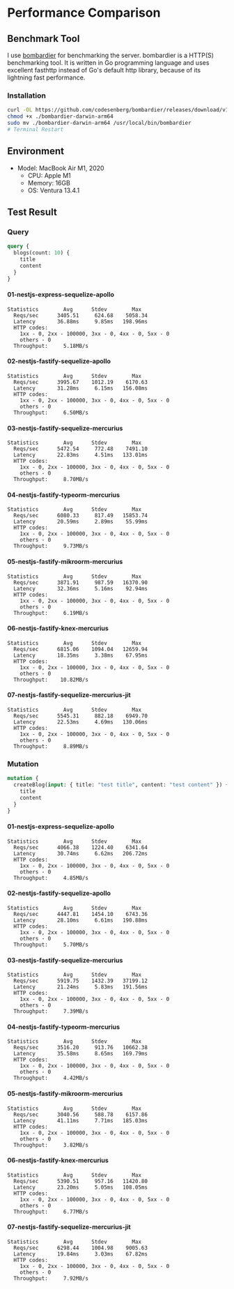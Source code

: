 # Performance Comparison

## Benchmark Tool

I use [bombardier](https://github.com/codesenberg/bombardier) for benchmarking the server. bombardier is a HTTP(S) benchmarking tool. It is written in Go programming language and uses excellent fasthttp instead of Go's default http library, because of its lightning fast performance.

### Installation

```sh
curl -OL https://github.com/codesenberg/bombardier/releases/download/v1.2.6/bombardier-darwin-arm64
chmod +x ./bombardier-darwin-arm64
sudo mv ./bombardier-darwin-arm64 /usr/local/bin/bombardier
# Terminal Restart
```

## Environment

- Model: MacBook Air M1, 2020
  - CPU: Apple M1
  - Memory: 16GB
  - OS: Ventura 13.4.1

## Test Result

### Query

```graphql
query {
  blogs(count: 10) {
    title
    content
  }
}
```

#### 01-nestjs-express-sequelize-apollo

```
Statistics        Avg      Stdev        Max
  Reqs/sec      3405.51     624.68    5058.34
  Latency       36.88ms     9.85ms   198.96ms
  HTTP codes:
    1xx - 0, 2xx - 100000, 3xx - 0, 4xx - 0, 5xx - 0
    others - 0
  Throughput:     5.18MB/s
```

#### 02-nestjs-fastify-sequelize-apollo

```
Statistics        Avg      Stdev        Max
  Reqs/sec      3995.67    1012.19    6170.63
  Latency       31.28ms     6.15ms   156.08ms
  HTTP codes:
    1xx - 0, 2xx - 100000, 3xx - 0, 4xx - 0, 5xx - 0
    others - 0
  Throughput:     6.50MB/s
```

#### 03-nestjs-fastify-sequelize-mercurius

```
Statistics        Avg      Stdev        Max
  Reqs/sec      5472.54     772.48    7491.10
  Latency       22.83ms     4.51ms   133.01ms
  HTTP codes:
    1xx - 0, 2xx - 100000, 3xx - 0, 4xx - 0, 5xx - 0
    others - 0
  Throughput:     8.70MB/s
```

#### 04-nestjs-fastify-typeorm-mercurius

```
Statistics        Avg      Stdev        Max
  Reqs/sec      6080.33     817.49   15853.74
  Latency       20.59ms     2.89ms    55.99ms
  HTTP codes:
    1xx - 0, 2xx - 100000, 3xx - 0, 4xx - 0, 5xx - 0
    others - 0
  Throughput:     9.73MB/s
```

#### 05-nestjs-fastify-mikroorm-mercurius

```
Statistics        Avg      Stdev        Max
  Reqs/sec      3871.91     987.59   16370.90
  Latency       32.36ms     5.16ms    92.94ms
  HTTP codes:
    1xx - 0, 2xx - 100000, 3xx - 0, 4xx - 0, 5xx - 0
    others - 0
  Throughput:     6.19MB/s
```

#### 06-nestjs-fastify-knex-mercurius

```
Statistics        Avg      Stdev        Max
  Reqs/sec      6815.06    1094.04   12659.94
  Latency       18.35ms     3.38ms    67.95ms
  HTTP codes:
    1xx - 0, 2xx - 100000, 3xx - 0, 4xx - 0, 5xx - 0
    others - 0
  Throughput:    10.82MB/s
```

#### 07-nestjs-fastify-sequelize-mercurius-jit

```
Statistics        Avg      Stdev        Max
  Reqs/sec      5545.31     882.18    6949.70
  Latency       22.53ms     4.69ms   130.06ms
  HTTP codes:
    1xx - 0, 2xx - 100000, 3xx - 0, 4xx - 0, 5xx - 0
    others - 0
  Throughput:     8.89MB/s
```

### Mutation

```graphql
mutation {
  createBlog(input: { title: "test title", content: "test content" }) {
    title
    content
  }
}
```

#### 01-nestjs-express-sequelize-apollo

```
Statistics        Avg      Stdev        Max
  Reqs/sec      4066.38    1224.40    6341.64
  Latency       30.74ms     6.62ms   206.72ms
  HTTP codes:
    1xx - 0, 2xx - 100000, 3xx - 0, 4xx - 0, 5xx - 0
    others - 0
  Throughput:     4.85MB/s
```

#### 02-nestjs-fastify-sequelize-apollo

```
Statistics        Avg      Stdev        Max
  Reqs/sec      4447.81    1454.10    6743.36
  Latency       28.10ms     6.61ms   190.88ms
  HTTP codes:
    1xx - 0, 2xx - 100000, 3xx - 0, 4xx - 0, 5xx - 0
    others - 0
  Throughput:     5.70MB/s
```

#### 03-nestjs-fastify-sequelize-mercurius

```
Statistics        Avg      Stdev        Max
  Reqs/sec      5919.75    1432.39   37199.12
  Latency       21.24ms     5.83ms   191.56ms
  HTTP codes:
    1xx - 0, 2xx - 100000, 3xx - 0, 4xx - 0, 5xx - 0
    others - 0
  Throughput:     7.39MB/s
```

#### 04-nestjs-fastify-typeorm-mercurius

```
Statistics        Avg      Stdev        Max
  Reqs/sec      3516.20     913.76   10662.38
  Latency       35.58ms     8.65ms   169.79ms
  HTTP codes:
    1xx - 0, 2xx - 100000, 3xx - 0, 4xx - 0, 5xx - 0
    others - 0
  Throughput:     4.42MB/s
```

#### 05-nestjs-fastify-mikroorm-mercurius

```
Statistics        Avg      Stdev        Max
  Reqs/sec      3040.56     588.78    6157.86
  Latency       41.11ms     7.71ms   185.03ms
  HTTP codes:
    1xx - 0, 2xx - 100000, 3xx - 0, 4xx - 0, 5xx - 0
    others - 0
  Throughput:     3.82MB/s
```

#### 06-nestjs-fastify-knex-mercurius

```
Statistics        Avg      Stdev        Max
  Reqs/sec      5390.51     957.16   11420.80
  Latency       23.20ms     5.05ms   108.05ms
  HTTP codes:
    1xx - 0, 2xx - 100000, 3xx - 0, 4xx - 0, 5xx - 0
    others - 0
  Throughput:     6.77MB/s
```

#### 07-nestjs-fastify-sequelize-mercurius-jit

```
Statistics        Avg      Stdev        Max
  Reqs/sec      6298.44    1004.98    9005.63
  Latency       19.84ms     3.03ms    67.82ms
  HTTP codes:
    1xx - 0, 2xx - 100000, 3xx - 0, 4xx - 0, 5xx - 0
    others - 0
  Throughput:     7.92MB/s
```

